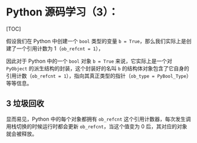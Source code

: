 # Python 源码学习（3）：

[TOC]

































假设我们在 Python 中创建一个 `bool` 类型的变量 `b = True`，那么我们实际上是创建了一个引用计数为 1（`ob_refcnt = 1`），







因此对于 Python 中的一个 `bool` 对象 `b = True` 来说，它实际上是一个对 `PyObject` 的派生结构的封装，这个封装好的名叫 `b` 的结构体对象包含了它自身的引用计数（`ob_refcnt = 1`），指向其真正类型的指针（`ob_type = PyBool_Type`）等等信息。

## 3 垃圾回收

显而易见，Python 中的每个对象都拥有 `ob_refcnt` 这个引用计数器，每次发生调用栈切换的时候运行时都会更新 `ob_refcnt`，当这个值变为 0 后，其对应的对象就会被释放。



























